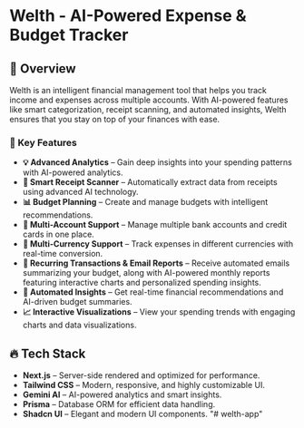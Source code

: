 # Welth - AI-Powered Expense & Budget Tracker

## 🚀 Overview

Welth is an intelligent financial management tool that helps you track income and expenses across multiple accounts. With AI-powered features like smart categorization, receipt scanning, and automated insights, Welth ensures that you stay on top of your finances with ease.

### 🌟 Key Features

- **💡 Advanced Analytics** – Gain deep insights into your spending patterns with AI-powered analytics.
- **🧾 Smart Receipt Scanner** – Automatically extract data from receipts using advanced AI technology.
- **📊 Budget Planning** – Create and manage budgets with intelligent recommendations.
- **🏦 Multi-Account Support** – Manage multiple bank accounts and credit cards in one place.
- **💱 Multi-Currency Support** – Track expenses in different currencies with real-time conversion.
- **📩 Recurring Transactions & Email Reports** – Receive automated emails summarizing your budget, along with AI-powered monthly reports featuring interactive charts and personalized spending insights.
- **🤖 Automated Insights** – Get real-time financial recommendations and AI-driven budget summaries.
- **📈 Interactive Visualizations** – View your spending trends with engaging charts and data visualizations.

## 🔥 Tech Stack

- **Next.js** – Server-side rendered and optimized for performance.
- **Tailwind CSS** – Modern, responsive, and highly customizable UI.
- **Gemini AI** – AI-powered analytics and smart insights.
- **Prisma** – Database ORM for efficient data handling.
- **Shadcn UI** – Elegant and modern UI components.
"# welth-app" 
